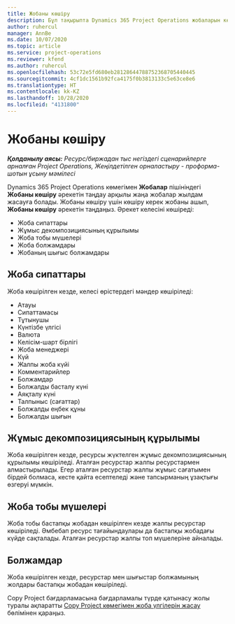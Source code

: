 ```yaml
---
title: Жобаны көшіру
description: Бұл тақырыпта Dynamics 365 Project Operations жобаларын көшіру туралы ақпарат берілген.
author: ruhercul
manager: AnnBe
ms.date: 10/07/2020
ms.topic: article
ms.service: project-operations
ms.reviewer: kfend
ms.author: ruhercul
ms.openlocfilehash: 53c72e5fd680eb28128644788752368705440445
ms.sourcegitcommit: 4cf1dc1561b92fca4175f0b3813133c5e63ce8e6
ms.translationtype: HT
ms.contentlocale: kk-KZ
ms.lasthandoff: 10/28/2020
ms.locfileid: "4131800"
---
```

# <a name="copy-a-project"></a>Жобаны көшіру

_**Қолданылу аясы:** Ресурс/биржадан тыс негіздегі сценарийлерге арналған Project Operations, Жеңілдетілген орналастыру - проформа-шотын ұсыну мәмілесі_

Dynamics 365 Project Operations көмегімен **Жобалар** пішініндегі **Жобаны көшіру** әрекетін таңдау арқылы жаңа жобалар жылдам жасауға болады. Жобаны көшіру үшін көшіру керек жобаны ашып, **Жобаны көшіру** әрекетін таңдаңыз. Әрекет келесіні көшіреді:

- Жоба сипаттары
- Жұмыс декомпозициясының құрылымы
- Жоба тобы мүшелері
- Жоба болжамдары
- Жобаның шығыс болжамдары

## <a name="project-properties"></a>Жоба сипаттары

Жоба көшірілген кезде, келесі өрістердегі мәндер көшіріледі:

- Атауы
- Сипаттамасы
- Тұтынушы
- Күнтізбе үлгісі
- Валюта
- Келісім-шарт бірлігі
- Жоба менеджері
- Күй
- Жалпы жоба күйі
- Комментарийлер
- Болжамдар
- Болжалды басталу күні
- Аяқталу күні
- Талпыныс (сағаттар)
- Болжалды еңбек құны
- Болжалды шығын

## <a name="work-breakdown-structure"></a>Жұмыс декомпозициясының құрылымы

Жоба көшірілген кезде, ресурсы жүктелген жұмыс декомпозициясының құрылымы көшіріледі. Аталған ресурстар жалпы ресурстармен алмастырылады. Егер аталған ресурстар жалпы жұмыс сағатымен бірдей болмаса, кесте қайта есептеледі және тапсырманың ұзақтығы өзгеруі мүмкін.

## <a name="project-team-members"></a>Жоба тобы мүшелері

Жоба тобы бастапқы жобадан көшірілген кезде жалпы ресурстар көшіріледі. Әмбебап ресурс тағайындаулары да бастапқы жобадағы күйде сақталады. Аталған ресурстар жалпы топ мүшелеріне айналады.

## <a name="estimates"></a>Болжамдар

Жоба көшірілген кезде, ресурстар мен шығыстар болжамының жолдары бастапқы жобадан көшіріледі. 

Copy Project бағдарламасына бағдарламалы түрде қатынасу жолы туралы ақпаратты [ Copy Project көмегімен жоба үлгілерін жасау](dev-copy-project.md) бөлімінен қараңыз.

